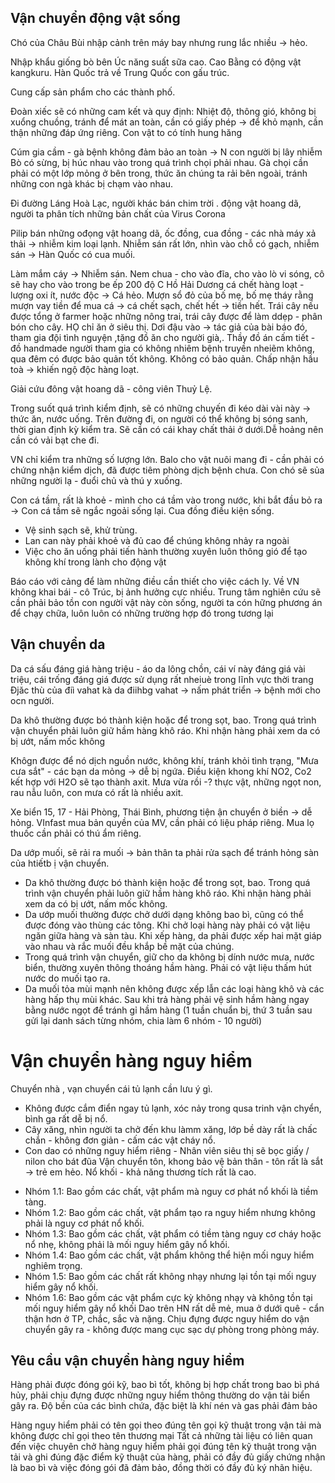## Vận chuyển động vật sống
Chó của Châu Bùi nhập cảnh trên máy bay nhưng rung lắc nhiều -> hẻo. 

Nhập khẩu giống bò bên Úc năng suất sữa cao. 
Cao Bằng có động vật kangkuru.
Hàn Quốc trả về Trung Quốc con gấu trúc. 

Cung cấp sản phẩm cho các thành phố.

Đoàn xiếc sẽ có những cam kết và quy định: Nhiệt độ, thông gió, không bị  xuổng chuồng, tránh để mát an toàn, cần có giấy phép -> để khỏ mạnh, cần thận những đáp ứng riêng. Con vật to có tính hung hăng

Cúm gia cầm - gà bệnh không đảm bảo an toàn -> N con người bị lây nhiễm
Bò có sừng, bị húc nhau vào trong quá trình chọi phải nhau. Gà chọi cần phải có một lớp mỏng ở bên trong, thức ăn chúng ta rải bên ngoài, tránh những con ngà khác bị chạm vào nhau.

Đi đường Láng Hoà Lạc, người khác bán chim trời . động vật hoang dã, người ta phân tích những bản chất của Virus Corona

Pilip bán những ođọng vật hoang dã, ốc đồng, cua đồng - các nhà máy xả thải -> nhiễm kim loại lạnh. Nhiễm sán rất lớn, nhìn vào chỗ có gạch, nhiễm sán -> Hàn Quốc có cua muối.

Làm mắm cáy -> Nhiễm sán. 
Nem chua - cho vào đĩa, cho vào lò vi sóng, cô sẽ hay cho vào trong be
ếp 200 độ C 
Hồ Hải Dương cá chết hàng loạt - lượng oxi ít, nước độc -> Cá hẻo. Mượn sổ đỏ của bố mẹ, bố mẹ tháy rằng mượn vay tiền để mua cá -> cá chết sạch, chết hết -> tiền hết.
Trái cây nếu được tổng ở farmer hoặc những nông trai, trái cây được để làm ddẹp - phân bón cho cây. HỌ chỉ ăn ở siêu thị. Dơi đậu vào -> tác giả của bài báo đó, tham gia đội tình nguyện ,tặng đồ ăn cho người già,. Thầy đồ án cấm tiết - đồ handmade người tham gia có không nhiêm bệnh truyền nheiẽm không, qua đêm có được bảo quản tốt không. Không có bảo quản.
Chấp nhận hầu toà -> khiến ngộ độc hàng loạt.

Giải cứu đông vật hoang dã - công viên Thuỷ Lệ.  

Trong suốt quá trình kiểm định, sẽ có những chuyến đi kéo dài vài này -> thức ăn, nước uống.
Trên đường đi, on người có thể không bị sóng sanh, thời gian định kỳ kiểm tra.  Sẽ cần có cái khay chất thải ở dưới.Dễ hoảng nên cần có vải bạt che đi.

VN chỉ kiểm tra những số lượng lớn. Balo cho vật nuôi mang đi - cần phải có chứng nhận kiểm dịch, đã được tiêm phòng dịch bệnh chưa.
Con chó sẽ sủa những người lạ - đuổi chủ và thú y xuống.

Con cá tầm, rất là khoẻ - mình cho cá tầm vào trong nước, khi bắt đầu bỏ ra -> Con cá tầm sẽ ngắc ngoải sống lại.
Cua đồng điều kiện sống. 

- Vệ sinh sạch sẽ, khử trùng.
- Lan can này phải khoẻ và đủ cao để chúng không nhảy ra ngoài 
- Việc cho ăn uống phải tiến hành thường xuyên luôn thông gió để tạo không khí trong lành cho động vật

Báo cáo với cảng để làm những điều cần thiết cho việc cách ly. 
Về VN không khai bái - cô Trúc, bị ảnh hưởng cực nhiều.
Trung tâm nghiên cứu sẽ cần phải bảo tồn con người vật này còn sống, người ta cón hững phương án để chạy chữa, luôn luôn có những trường hợp đó trong tương lại

## Vận chuyển da
Da cá sấu đáng giá hàng triệu - áo da lông chồn, cái ví này đáng giá vài triệu, cái trống đáng giá được sử dụng rất nheiuè trong lĩnh vực thời trang
Đjăc thù của điì vahat kà da điihbg vahat -> nấm phát triển -> bệnh mới cho ocn người.

Da khô thường được bó thành kiện hoặc để trong sọt, bao. Trong quá trình vận chuyển phải luôn giữ hầm hàng khô ráo. Khi nhận hàng phải xem da có bị ướt, nấm mốc không 

Khôgn được để nó dịch nguồn nước, không khí, tránh khỏi tình trạng, "Mưa cưa sắt" - các bạn da mỏng -> dễ bị ngứa. Điều kiện khong khí NO2, Co2 kết hợp với H2O sẽ tạo thành axit.
Mưa vừa rồi -? thực vật, những ngọt non, rau nẫu luôn, con mưa có rất là nhiều axit.

Xe biển 15, 17 - Hải Phòng, Thái Bình, phương tiện ận chuyển ở biền -> dễ hỏng. VInfast mua bản quyền của MV, cần phải có liệu pháp riêng.
Mua lọ thuốc cần phải có thú ẩm riêng.

Da ướp muối, sẽ rải ra muối -> bản thân ta phải rửa sạch để tránh hỏng sàn của htiếtb ị vận chuyển.

- Da khô thường được bó thành kiện hoặc để trong sọt, bao. Trong quá trình vận chuyển phải luôn giữ hầm hàng khô ráo. Khi nhận hàng phải xem da có bị ướt, nấm mốc không. 
- Da ướp muối thường được chở dưới dạng không bao bì, cũng có thể được đóng vào thùng các tông. Khi chở loại hàng này phải có vật liệu ngăn giữa hàng và sàn tàu. Khi xếp hàng, da phải được xếp hai mặt giáp vào nhau và rắc muối đều khắp bề mặt của chúng. 
- Trong quá trình vận chuyển, giữ cho da không bị dính nước mưa, nước biển, thường xuyên thông thoáng hầm hàng. Phải có vật liệu thấm hút nước do muối tạo ra. 
- Da muối tỏa mùi mạnh nên không được xếp lẫn các loại hàng khô và các hàng hấp thụ mùi khác. Sau khi trả hàng phải vệ sinh hầm hàng ngay bằng nước ngọt để tránh gỉ hầm hàng
(1 tuần chuẩn bị, thứ 3 tuần sau gửi lại danh sách từng nhóm, chia làm 6 nhóm - 10 người)

# Vận chuyển hàng nguy hiểm

Chuyển nhà , vạn chuyển cái tủ lạnh cần lưu ý gì.
- Không được cắm điển ngay tủ lạnh, xóc nảy trong qusa trinh vận chyển, bình ga rất dễ bị nổ. 
- Cây xăng, nhìn người ta chở đến khu làmm xăng, lớp bề dày rất là chấc chắn - không đơn giản - cấm các vật cháy nổ. 
- Con dao có những nguy hiểm riêng - Nhân viên siêu thị sẽ bọc giấy / nilon cho bát đũa
Vận chuyển tôn, khong bảo vệ bản thân - tôn rất là sắt -> trẻ em hẻo.
Nổ khối - khả năng thương tích rất là cao.


+ Nhóm 1.1: Bao gồm các chất, vật phẩm mà nguy cơ phát nổ khối là tiềm tàng. 
+ Nhóm 1.2: Bao gồm các chất, vật phẩm tạo ra nguy hiểm nhưng không phải là nguy cơ phát nổ khối. 
+ Nhóm 1.3: Bao gồm các chất, vật phẩm có tiềm tàng nguy cơ cháy hoặc nổ nhẹ, không phải là mối nguy hiểm gây nổ khối. 
+ Nhóm 1.4: Bao gồm các chất, vật phẩm không thể hiện mối nguy hiểm nghiêm trọng. 
+ Nhóm 1.5: Bao gồm các chất rất không nhạy nhưng lại tồn tại mối nguy hiểm gây nổ khối. 
+ Nhóm 1.6: Bao gồm các vật phẩm cực kỳ không nhạy và không tồn tại mối nguy hiểm gây nổ khối
Dao trên HN rất dễ mẻ, mua ở dưới quê - cẩn thận hơn ở TP, chắc, sắc và nặng. Chịu đựng được nguy hiểm do vận chuyển gây ra - không được mang cục sạc dự phòng trong phòng máy.

## Yêu cầu vận chuyển hàng nguy hiểm
Hàng phải được đóng gói kỹ, bao bì tốt, không bị hợp chất trong bao bì phá hủy, phải chịu đựng được những nguy hiểm thông thường do vận tải biển gây ra. 
Độ bền của các bình chứa, đặc biệt là khí nén và gas phải đảm bảo

Hàng nguy hiểm phải có tên gọi theo đúng tên gọi kỹ thuật trong vận tải mà không được chỉ gọi theo tên thương mại
Tất cả những tài liệu có liên quan đến việc chuyên chở hàng nguy hiểm phải gọi đúng tên kỹ thuật trong vận tải và ghi đúng đặc điểm kỹ thuật của hàng, phải có đầy đủ giấy chứng nhận là bao bì và việc đóng gói đã đảm bảo, đồng thời có đầy đủ ký nhãn hiệu.
